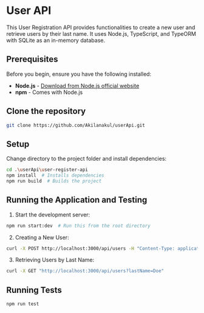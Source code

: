 
# User API

This User Registration API provides functionalities to create a new user and retrieve users by their last name. It uses Node.js, TypeScript, and TypeORM with SQLite as an in-memory database.

## Prerequisites

Before you begin, ensure you have the following installed:
- **Node.js** - [Download from Node.js official website](https://nodejs.org/)
- **npm** - Comes with Node.js

## Clone the repository

```bash
git clone https://github.com/Akilanakul/userApi.git
```

## Setup

Change directory to the project folder and install dependencies:

```bash
cd .\userApi\user-register-api
npm install  # Installs dependencies
npm run build  # Builds the project
```

## Running the Application and Testing

1. Start the development server:

```bash
npm run start:dev  # Run this from the root directory
```

2. Creating a New User:

```bash
curl -X POST http://localhost:3000/api/users -H "Content-Type: application/json" -d "{\"firstName\": \"John\", \"lastName\": \"Akila\", \"email\": \"john.doe@example.com\"}"
```

3. Retrieving Users by Last Name:

```bash
curl -X GET "http://localhost:3000/api/users?lastName=Doe"
```

## Running Tests

```bash
npm run test
```
